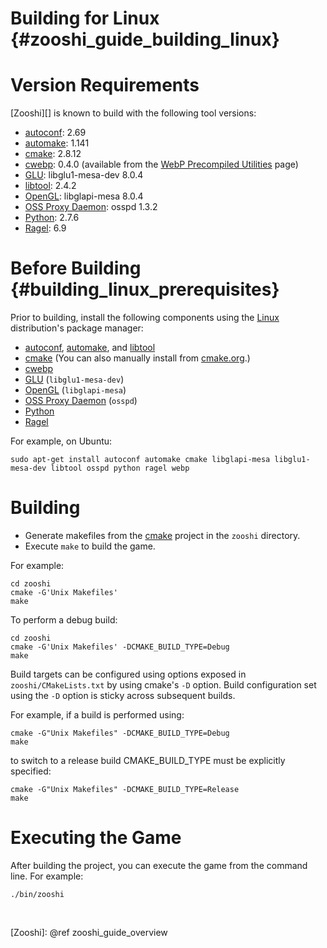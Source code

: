 Building for Linux    {#zooshi_guide_building_linux}
==================

# Version Requirements

[Zooshi][] is known to build with the following tool versions:

-   [autoconf][]: 2.69
-   [automake][]: 1.141
-   [cmake][]: 2.8.12
-   [cwebp][]: 0.4.0 (available from the [WebP Precompiled Utilities][] page)
-   [GLU][]: libglu1-mesa-dev 8.0.4
-   [libtool][]: 2.4.2
-   [OpenGL][]: libglapi-mesa 8.0.4
-   [OSS Proxy Daemon][]: osspd 1.3.2
-   [Python][]: 2.7.6
-   [Ragel][]: 6.9

# Before Building    {#building_linux_prerequisites}

Prior to building, install the following components using the [Linux][]
distribution's package manager:

-    [autoconf][], [automake][], and [libtool][]
-    [cmake][] (You can also manually install from [cmake.org][].)
-    [cwebp][]
-    [GLU][] (`libglu1-mesa-dev`)
-    [OpenGL][] (`libglapi-mesa`)
-    [OSS Proxy Daemon][] (`osspd`)
-    [Python][]
-    [Ragel][]

For example, on Ubuntu:

    sudo apt-get install autoconf automake cmake libglapi-mesa libglu1-mesa-dev libtool osspd python ragel webp

# Building

-   Generate makefiles from the [cmake][] project in the `zooshi` directory.
-   Execute `make` to build the game.

For example:

    cd zooshi
    cmake -G'Unix Makefiles'
    make

To perform a debug build:

    cd zooshi
    cmake -G'Unix Makefiles' -DCMAKE_BUILD_TYPE=Debug
    make

Build targets can be configured using options exposed in
`zooshi/CMakeLists.txt` by using cmake's `-D` option.
Build configuration set using the `-D` option is sticky across subsequent
builds.

For example, if a build is performed using:

    cmake -G"Unix Makefiles" -DCMAKE_BUILD_TYPE=Debug
    make

to switch to a release build CMAKE_BUILD_TYPE must be explicitly specified:

    cmake -G"Unix Makefiles" -DCMAKE_BUILD_TYPE=Release
    make

# Executing the Game

After building the project, you can execute the game from the command line.
For example:

    ./bin/zooshi

<br>

  [autoconf]: http://www.gnu.org/software/autoconf/
  [automake]: http://www.gnu.org/software/automake/
  [cmake]: http://www.cmake.org/
  [cmake.org]: http://www.cmake.org/
  [cwebp]: https://developers.google.com/speed/webp/docs/cwebp
  [GLU]: http://www.mesa3d.org/
  [libtool]: http://www.gnu.org/software/libtool/
  [Linux]: http://en.wikipedia.org/wiki/Linux
  [OpenGL]: http://www.mesa3d.org/
  [OSS Proxy Daemon]: http://sourceforge.net/projects/osspd/
  [Python]: http://www.python.org/download/releases/2.7/
  [Ragel]: http://www.colm.net/open-source/ragel/
  [WebP Precompiled Utilities]: https://developers.google.com/speed/webp/docs/precompiled
  [Zooshi]: @ref zooshi_guide_overview
